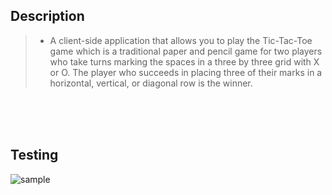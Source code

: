 ## Description
> - A client-side application that allows you to play the Tic-Tac-Toe game which is a
    traditional paper and pencil game for two players who take turns marking the spaces
    in a three by three grid with X or O. The player who succeeds in placing three of
    their marks in a horizontal, vertical, or diagonal row is the winner.

<br />
<br />
<br />



## Testing
![sample](https://user-images.githubusercontent.com/69438999/187979676-7a7a182e-7ee7-456d-8384-e00f2ab84b4f.png)

